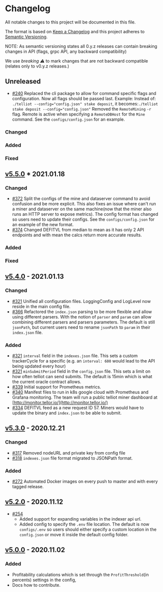 # Changelog

All notable changes to this project will be documented in this file.

The format is based on [Keep a Changelog](http://keepachangelog.com/en/1.0.0/) and this project adheres to [Semantic Versioning](http://semver.org/spec/v2.0.0.html).

NOTE: As semantic versioning states all 0.y.z releases can contain breaking changes in API \(flags, grpc API, any backward compatibility\)

We use _breaking :warning:_ to mark changes that are not backward compatible \(relates only to v0.y.z releases.\)

## Unreleased

* [\#240](https://github.com/tellor-io/telliot/issues/240) Replaced the cli package to allow for command specific flags and configuration. Now all flags should be passed last. Example:
Instead of: `./telliot --config="config.json" stake deposit`, it becomes:`./telliot stake deposit --config="config.json"`
Removed the `RemoteMining` `-r` flag. Remote is active when specifying a `RemoteDBHost` for the `Mine` command. See the `configs/config.json` for an example.

### Changed

### Added

### Fixed

## [v5.5.0](https://github.com/tellor-io/telliot/releases/tag/v5.5.0) * 2021.01.18

### Changed

* [\#372](https://github.com/tellor-io/telliot/pull/372) Split the configs of the mine and dataserver command to avoid confusion and be more explicit. This also fixes an issue where can't run a miner and dataserver on the same machine(now that the miner also runs an HTTP server to expose metrics). The config format has changed so users need to update their configs. See the `configs/config.json` for an example of the new format.
* [\#374](https://github.com/tellor-io/telliot/pull/374) Changed DEFITVL from median to mean as it has only 2 API endpoints and with mean the calcs return more accurate results.

### Added

### Fixed

## [v5.4.0](https://github.com/tellor-io/telliot/releases/tag/v5.4.0) - 2021.01.13

### Changed

* [\#321](https://github.com/tellor-io/telliot/pull/321) Unified all configuration files. LoggingConfig and LogLevel now reside in the main config file.
* [\#366](https://github.com/tellor-io/telliot/pull/366) Refactored the `index.json` parsing to be more flexible and allow using different parsers. With the notion of `parser` and `param` can allow combining different parsers and parsers parameters. The default is still `jsonPath`, but current users need to rename `jsonPath` to `param` in their `index.json` file.

### Added

* [\#321](https://github.com/tellor-io/telliot/pull/363) `interval` field in the `indexes.json` file. This sets a custom trackerCycle for a specific \(e.g. an `interval: 600` would lead to the API being updated every hour\)
* [\#321](https://github.com/tellor-io/telliot/pull/363) `minSubmitPeriod` field in the `config.json` file. This sets a limit on how often telliot can send submits. The default is 15min which is what the current oracle contract allows.
* [\#339](https://github.com/tellor-io/telliot/pull/339) Initial support for Prometheus metrics.
* [\#340](https://github.com/tellor-io/telliot/pull/340) Manifest files to run in k8s google cloud with Prometheus and Grafana monitoring. The team will run a public telliot miner dashboard at [http://monitor.tellor.io/](http://monitor.tellor.io/)
* [\#334](https://github.com/tellor-io/telliot/pull/334) DEFITVL feed as a new request ID 57. Miners would have to update the binary and `index.json` to be able to submit.

## [v5.3.0](https://github.com/tellor-io/telliot/releases/tag/v5.3.0) - 2020.12.21

### Changed

* [\#317](https://github.com/tellor-io/telliot/pull/317) Removed nodeURL and private key from config file
* [\#318](https://github.com/tellor-io/telliot/pull/318) `indexes.json` file format migrated to JSONPath format.

### Added

* [\#272](https://github.com/tellor-io/telliot/pull/272) Automated Docker images on every push to master and with every tagged release.

## [v5.2.0](https://github.com/tellor-io/telliot/releases/tag/v5.2.0) - 2020.11.12

* [\#254](https://github.com/tellor-io/telliot/pull/254)
  * Added support for expanding variables in the indexer api url.
  * Added config to specify the `.env` file location. The default is now `configs/.env` so users should either specify a custom location in the `config.json` or move it inside the default config folder.

## [v5.0.0](https://github.com/tellor-io/telliot/releases/tag/v5.0.0) - 2020.11.02

### Added

* Profitability calculations which is set through the `ProfitThreshold`\(in percents\) settings in the config,
* Docs how to contribute.
